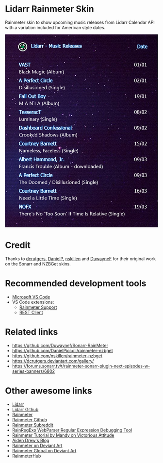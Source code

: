 # Lidarr Rainmeter Skin

Rainmeter skin to show upcoming music releases from Lidarr Calendar API with a variation included for American style dates.

![Screenshot](https://raw.githubusercontent.com/SimonDever/lidarr-rainmeter/master/screenshot.png)

# Credit

Thanks to [dcrutgers](https://dcrutgers.deviantart.com/), [DanielP](https://github.com/DanielPiccoli), [nskillen](https://github.com/nskillen) and [DuwayneF](https://github.com/Duwaynef) for their original work on the Sonarr and NZBGet skins.

# Recommended development tools

- [Microsoft VS Code](https://code.visualstudio.com/)
- VS Code extensions:
	- [Rainmeter Support](https://marketplace.visualstudio.com/items?itemName=will-shaw.ws-rainmeter)
	- [REST Client](https://marketplace.visualstudio.com/items?itemName=humao.rest-client)

# Related links

- https://github.com/Duwaynef/Sonarr-RainMeter
- https://github.com/DanielPiccoli/rainmeter-nzbget
- https://github.com/nskillen/rainmeter-nzbget
- https://dcrutgers.deviantart.com/gallery/
- https://forums.sonarr.tv/t/rainmeter-sonarr-plugin-next-episodes-w-series-banners/6802

# Other awesome links

- [Lidarr](http://lidarr.audio/)
- [Lidarr Github](https://github.com/lidarr/Lidarr)
- [Rainmeter](https://www.rainmeter.net/)
- [Rainmeter Github](https://github.com/rainmeter)
- [Rainmeter Subreddit](https://www.reddit.com/r/Rainmeter)
- [RainRegExp WebParser Regular Expression Debugging Tool](https://docs.rainmeter.net/tips/webparser-debugging-regexp/#RainRegExp)
- [Rainmeter Tutorial by Mandy on Victorious Attitude](https://www.victoriousattitude.com/rainmeter-tutorial/)
- [Aiden Drew's Blog](http://rainmeterdesk.blogspot.com.au/)
- [Rainmeter on Deviant Art](https://rainmeter.deviantart.com)
- [Rainmeter Global on Deviant Art](https://rainmeterglobal.deviantart.com/)
- [RainmeterHub](http://rainmeterhub.com/)
